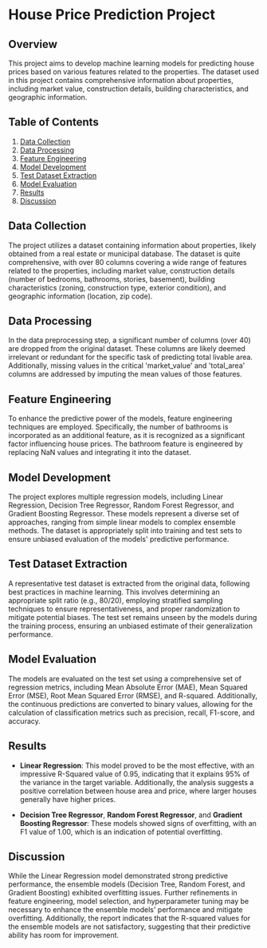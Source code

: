 # House Price Prediction Project

## Overview

This project aims to develop machine learning models for predicting house prices based on various features related to the properties. The dataset used in this project contains comprehensive information about properties, including market value, construction details, building characteristics, and geographic information.

## Table of Contents

1. [Data Collection](#data-collection)
2. [Data Processing](#data-processing)
3. [Feature Engineering](#feature-engineering)
4. [Model Development](#model-development)
5. [Test Dataset Extraction](#test-dataset-extraction)
6. [Model Evaluation](#model-evaluation)
7. [Results](#results)
8. [Discussion](#discussion)

## Data Collection

The project utilizes a dataset containing information about properties, likely obtained from a real estate or municipal database. The dataset is quite comprehensive, with over 80 columns covering a wide range of features related to the properties, including market value, construction details (number of bedrooms, bathrooms, stories, basement), building characteristics (zoning, construction type, exterior condition), and geographic information (location, zip code).

## Data Processing

In the data preprocessing step, a significant number of columns (over 40) are dropped from the original dataset. These columns are likely deemed irrelevant or redundant for the specific task of predicting total livable area. Additionally, missing values in the critical 'market_value' and 'total_area' columns are addressed by imputing the mean values of those features.

## Feature Engineering

To enhance the predictive power of the models, feature engineering techniques are employed. Specifically, the number of bathrooms is incorporated as an additional feature, as it is recognized as a significant factor influencing house prices. The bathroom feature is engineered by replacing NaN values and integrating it into the dataset.

## Model Development

The project explores multiple regression models, including Linear Regression, Decision Tree Regressor, Random Forest Regressor, and Gradient Boosting Regressor. These models represent a diverse set of approaches, ranging from simple linear models to complex ensemble methods. The dataset is appropriately split into training and test sets to ensure unbiased evaluation of the models' predictive performance.

## Test Dataset Extraction

A representative test dataset is extracted from the original data, following best practices in machine learning. This involves determining an appropriate split ratio (e.g., 80/20), employing stratified sampling techniques to ensure representativeness, and proper randomization to mitigate potential biases. The test set remains unseen by the models during the training process, ensuring an unbiased estimate of their generalization performance.

## Model Evaluation

The models are evaluated on the test set using a comprehensive set of regression metrics, including Mean Absolute Error (MAE), Mean Squared Error (MSE), Root Mean Squared Error (RMSE), and R-squared. Additionally, the continuous predictions are converted to binary values, allowing for the calculation of classification metrics such as precision, recall, F1-score, and accuracy.

## Results

- **Linear Regression**: This model proved to be the most effective, with an impressive R-Squared value of 0.95, indicating that it explains 95% of the variance in the target variable. Additionally, the analysis suggests a positive correlation between house area and price, where larger houses generally have higher prices.

- **Decision Tree Regressor**, **Random Forest Regressor**, and **Gradient Boosting Regressor**: These models showed signs of overfitting, with an F1 value of 1.00, which is an indication of potential overfitting.

## Discussion

While the Linear Regression model demonstrated strong predictive performance, the ensemble models (Decision Tree, Random Forest, and Gradient Boosting) exhibited overfitting issues. Further refinements in feature engineering, model selection, and hyperparameter tuning may be necessary to enhance the ensemble models' performance and mitigate overfitting. Additionally, the report indicates that the R-squared values for the ensemble models are not satisfactory, suggesting that their predictive ability has room for improvement.